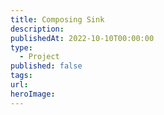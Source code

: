 ```yaml
---
title: Composing Sink
description: 
publishedAt: 2022-10-10T00:00:00
type:
  - Project
published: false
tags: 
url: 
heroImage:
---
```


